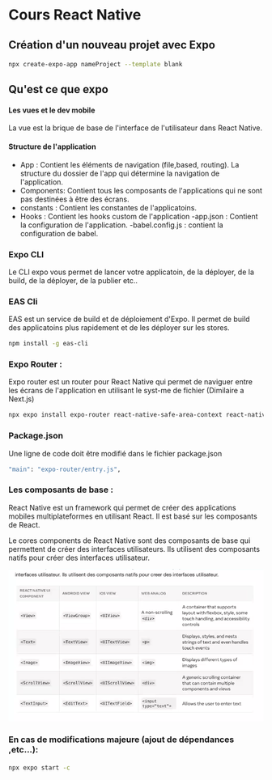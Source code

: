 # Cours React Native

## Création d'un nouveau projet avec Expo

```sh
npx create-expo-app nameProject --template blank
```

## Qu'est ce que expo 

#### Les vues et le dev mobile

La vue est la brique de base de l'interface de l'utilisateur dans React Native.

#### Structure de l'application

- App : Contient les éléments de navigation (file,based, routing). La structure du dossier de l'app qui détermine la navigation de l'application.
- Components: Contient tous les composants de l'applications qui ne sont pas destinées à être des écrans. 
- constants : Contient les constantes de l'applicatoins.
- Hooks : Contient les hooks custom de l'application
-app.json : Contient la configuration de l'application.
-babel.config.js : contient la configuration de babel.

### Expo CLI

Le CLI expo vous permet de lancer votre applicatoin, de la déployer, de la build, de la déployer, de la publier etc..

### EAS Cli

EAS est un service de build et de déploiement d'Expo. Il permet de build des applicatoins plus rapidement et de les déployer sur les stores.

```sh
npm install -g eas-cli
```

### Expo Router : 

Expo router est un router pour React Native qui permet de naviguer entre les écrans de l'application en utilisant le syst-me de fichier (Dimilaire a Next.js)

```sh
npx expo install expo-router react-native-safe-area-context react-native-screens expo-linking expo-constants expo-status-bar
```

### Package.json 

Une ligne de code doit être modifié dans le fichier package.json 

```sh
"main": "expo-router/entry.js",
```
### Les composants de base :

React Native est un framework qui permet de créer des applications mobiles multiplateformes en utilisant React. Il est basé sur les composants de React.

Le cores components de React Native sont des composants de base qui permettent de créer des interfaces utilisateurs. Ils utilisent des composants natifs pour créer des interfaces utilisateur.

![alt text](components.PNG)

### En cas de modifications majeure (ajout de dépendances ,etc...):

```sh
npx expo start -c
```
